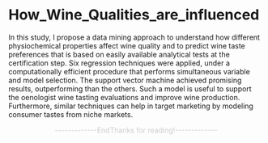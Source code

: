 # How_Wine_Qualities_are_influenced

In this study, I propose a data mining approach to understand how different physiochemical properties affect wine quality and to predict wine taste preferences that is based on easily available analytical tests at the certification step. Six regression techniques were applied, under a computationally efficient procedure that performs simultaneous variable and model selection. The support vector machine achieved promising results, outperforming than the others. Such a model is useful to support the oenologist wine tasting evaluations and improve wine production. Furthermore, similar techniques can help in target marketing by modeling consumer tastes from niche markets.


<div>

<div style="text-align:center;color: #ccc;font-size:14px;">-------------End<i class="fa fa-paw"></i>Thanks for reading!-------------</div>

</div>

